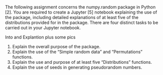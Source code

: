 The following assignment concerns the numpy.random package in Python [2]. You are
required to create a Jupyter [5] notebook explaining the use of the package, including
detailed explanations of at least five of the distributions provided for in the package.
There are four distinct tasks to be carried out in your Jupyter notebook.


Into and Explantion plus some pics

1. Explain the overall purpose of the package.
2. Explain the use of the “Simple random data” and “Permutations” functions.
3. Explain the use and purpose of at least five “Distributions” functions.
4. Explain the use of seeds in generating pseudorandom numbers.
